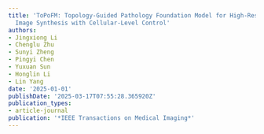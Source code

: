 ```yaml
---
title: 'ToPoFM: Topology-Guided Pathology Foundation Model for High-Resolution Pathology
  Image Synthesis with Cellular-Level Control'
authors:
- Jingxiong Li
- Chenglu Zhu
- Sunyi Zheng
- Pingyi Chen
- Yuxuan Sun
- Honglin Li
- Lin Yang
date: '2025-01-01'
publishDate: '2025-03-17T07:55:28.365920Z'
publication_types:
- article-journal
publication: '*IEEE Transactions on Medical Imaging*'
---
```

